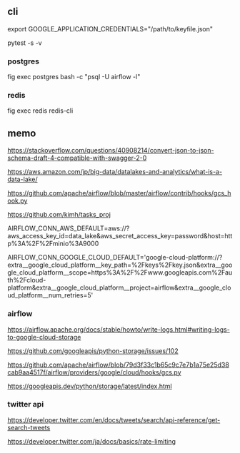 ## cli

export GOOGLE_APPLICATION_CREDENTIALS="/path/to/keyfile.json"

pytest -s -v

### postgres

fig exec postgres bash -c "psql -U airflow -l"

### redis

fig exec redis redis-cli

## memo

https://stackoverflow.com/questions/40908214/convert-json-to-json-schema-draft-4-compatible-with-swagger-2-0

https://aws.amazon.com/jp/big-data/datalakes-and-analytics/what-is-a-data-lake/

https://github.com/apache/airflow/blob/master/airflow/contrib/hooks/gcs_hook.py

https://github.com/kimh/tasks_proj

AIRFLOW_CONN_AWS_DEFAULT=aws://?aws_access_key_id=data_lake&aws_secret_access_key=password&host=http%3A%2F%2Fminio%3A9000

AIRFLOW_CONN_GOOGLE_CLOUD_DEFAULT='google-cloud-platform://?extra__google_cloud_platform__key_path=%2Fkeys%2Fkey.json&extra__google_cloud_platform__scope=https%3A%2F%2Fwww.googleapis.com%2Fauth%2Fcloud-platform&extra__google_cloud_platform__project=airflow&extra__google_cloud_platform__num_retries=5'

### airflow

https://airflow.apache.org/docs/stable/howto/write-logs.html#writing-logs-to-google-cloud-storage

https://github.com/googleapis/python-storage/issues/102

https://github.com/apache/airflow/blob/79d3f33c1b65c9c7e7b1a75e25d38cab9aa4517f/airflow/providers/google/cloud/hooks/gcs.py

https://googleapis.dev/python/storage/latest/index.html

### twitter api

https://developer.twitter.com/en/docs/tweets/search/api-reference/get-search-tweets

https://developer.twitter.com/ja/docs/basics/rate-limiting
